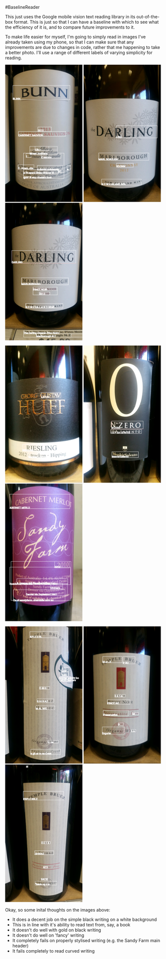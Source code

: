 #BaselineReader

This just uses the Google mobile vision text reading library in its out-of-the-box format. This is just so that I can have a baseline with which to see what the efficiency of it is, and to compare future improvements to it.

To make life easier for myself, I'm going to simply read in images I've already taken using my phone, so that I can make sure that any improvements are due to changes in code, rather that me happening to take a better photo. I'll  use a range of different labels of varying simplicity for reading.

<img src="images/BaselineReader/BunnSauvignon_text.png" width="250"> <img src="images/BaselineReader/Darling1_text.png" width="250"> <img src="images/BaselineReader/Darling2_text.png" width="250">

<img src="images/BaselineReader/Huff_text.png" width="250"> <img src="images/BaselineReader/NZero_text.png" width="250"> <img src="images/BaselineReader/SandyFarm_text.png" width="250">

<img src="images/BaselineReader/TempleBruerMalbeck_text.png" width="250"> <img src="images/BaselineReader/TempleBruerPinot_text.png" width="250"> <img src="images/BaselineReader/TempleBruerShiraz_text.png" width="250">

Okay, so some inital thoughts on the images above:

- It does a decent job on the simple black writing on a white background
 - This is in line with it's ability to read text from, say, a book
- It doesn't do well with gold on black writing
- It doesn't do well on 'fancy' writing
 - It completely fails on properly stylised writing (e.g. the Sandy Farm main header)
- It fails completely to read curved writing
